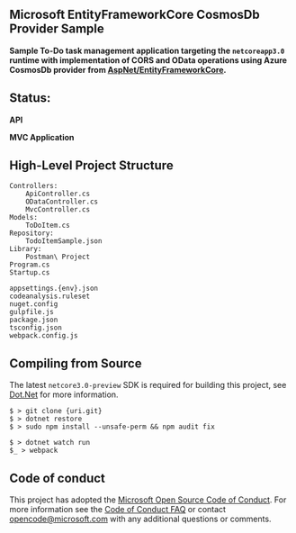 ## Microsoft EntityFrameworkCore CosmosDb Provider Sample

**Sample To-Do task management application targeting the ``netcoreapp3.0`` runtime with implementation of CORS and OData operations using Azure CosmosDb provider from [AspNet/EntityFrameworkCore](https://github.com/aspnet/EntityFrameworkCore).**


## Status:

**API**

**MVC Application**


## High-Level Project Structure
```
Controllers:
    ApiController.cs
    ODataController.cs
    MvcController.cs
Models:
    ToDoItem.cs
Repository:
    TodoItemSample.json
Library:
    Postman\ Project
Program.cs
Startup.cs

appsettings.{env}.json
codeanalysis.ruleset
nuget.config
gulpfile.js
package.json
tsconfig.json
webpack.config.js
```


## Compiling from Source
The latest ``netcore3.0-preview`` SDK is required for building this project, see [Dot.Net](https://dot.net) for more information.

```
$ > git clone {uri.git}
$ > dotnet restore
$ > sudo npm install --unsafe-perm && npm audit fix

$ > dotnet watch run
$_ > webpack
```


## Code of conduct

This project has adopted the [Microsoft Open Source Code of Conduct](https://opensource.microsoft.com/codeofconduct/).  For more information see the [Code of Conduct FAQ](https://opensource.microsoft.com/codeofconduct/faq/) or contact [opencode@microsoft.com](mailto:opencode@microsoft.com) with any additional questions or comments.
